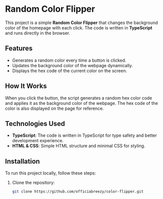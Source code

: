 # Random Color Flipper

This project is a simple **Random Color Flipper** that changes the background color of the homepage with each click. The code is written in **TypeScript** and runs directly in the browser.

## Features

- Generates a random color every time a button is clicked.
- Updates the background color of the webpage dynamically.
- Displays the hex code of the current color on the screen.

## How It Works

When you click the button, the script generates a random hex color code and applies it as the background color of the webpage. The hex code of the color is also displayed on the page for reference.

## Technologies Used

- **TypeScript**: The code is written in TypeScript for type safety and better development experience.
- **HTML & CSS**: Simple HTML structure and minimal CSS for styling.

## Installation

To run this project locally, follow these steps:

1. Clone the repository:
   ```bash
   git clone https://github.com/officiabreezy/color-flipper.git

